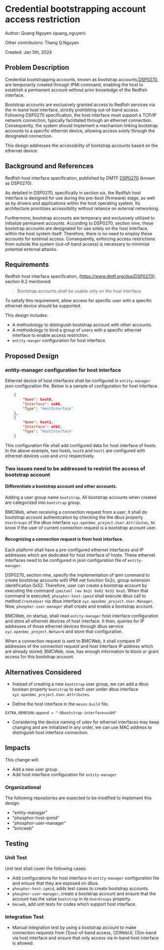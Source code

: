 # Credential bootstrapping account access restriction

Author: Quang Nguyen (quang_nguyen)

Other contributors: Thang Q.Nguyen

Created: Jan 5th, 2024

## Problem Description

Credential bootstrapping accounts, known as bootstrap
accounts,[DSP0270](https://www.dmtf.org/dsp/DSP0270), are temporarily created
through IPMI command, enabling the host to establish a permanent account without
prior knowledge of the Redfish interface.

Bootstrap accounts are exclusively granted access to Redfish services via the
in-band host interface, strictly prohibiting out-of-band access. Following
DSP0270 specification, the host interface must support a TCP/IP network
connection, typically facilitated through an ethernet connection. Consequently,
the system should implement a mechanism linking bootstrap accounts to a specific
ethernet device, allowing access solely through the designated connection.

This design addresses the accessibility of bootstrap accounts based on the
ethernet device.

## Background and References

Redfish host interface specification, published by DMTF
[DSP0270](https://www.dmtf.org/dsp/DSP0270) (known as DSP0270).

As detailed in DSP0270, specifically in section six, the Redfish host interface
is designed for use during the pre-boot (firmware) stage, as well as by drivers
and applications within the host operating system. Its architecture prioritizes
accessibility without reliance on external networking.

Furthermore, bootstrap accounts are temporary and exclusively utilized to
initialize permanent accounts. According to DSP0270, section nine, these
bootstrap accounts are designated for use solely on the host interface, within
the host system itself. Therefore, there is no need to employ these accounts for
external access. Consequently, enforcing access restrictions from outside the
system (out-of-band access) is necessary to minimize potential external attacks.

## Requirements

Redfish host interface specification, (https://www.dmtf.org/dsp/DSP0270),
section 9.2 mentioned:

> Bootstrap accounts shall be usable only on the host interface.

To satisfy this requirement, allow access for specific user with a specific
ethernet device should be supported.

This design includes:

- A methodology to distinguish bootstrap account with other accounts.
- A methodology to bind a group of users with a specific ethernet interface to
  enable access restriction.
- `entity-manger` configuration for host interface.

## Proposed Design

### entity-manager configuration for host interface

Ethernet device of host interfaces shall be configured in `entity-manager` json
configuration file. Below is a sample of configuration for host interface.

```json
    {
        "Name": host0,
        "Interface": usb0,
        "Type": "HostInterface"
    },
    {
        "Name": host1,
        "Interface": eth2,
        "Type": "HostInterface"
    }
```

This configuration file shall add configured data for host interface of hosts.
In the above example, two hosts, `host0` and `host1` are configured with
ethernet devices `usb0` and `eth2` respectively.

### Two issues need to be addressed to restrict the access of bootstrap account

#### Differentiate a bootstrap account and other accounts.

Adding a user group name `bootstrap`. All bootstrap accounts when created are
categorized into `bootstrap` group.

BMCWeb, when receiving a connection request from a user, it shall do bootstrap
account authentication by checking the the dbus property `UserGroups` of the
dbus interface `xyz.openbmc_project.User.Attributes`, to know if the user of
current connection request is a bootstrap account user.

#### Recognizing a connection request is from host interface.

Each platform shall have a pre-configured ethernet interfaces and IP addresses
which are dedicated for host interface of hosts. These ethernet interfaces need
to be configured in json configuration file of `entity-manager`.

DSP0270, section nine, specify the implementation of ipmi command to create
bootstrap accounts with IPMI net function 0x2c, group extension identification
0x52. Therefore, user can create a bootstrap account by executing the command
`ipmitool raw 0x2c 0x02 0x52 0xa5`. When that command is executed,
`phosphor-host-ipmid` shall execute dbus call to method `CreateUser` via dbus
interface `xyz.openbmc_project.User.Manager`. Now, `phosphor-user-manager` shall
create and enable a bootstrap account.

BMCWeb, on startup, shall read `entity-manager` host interface configuration and
store all ethernet devices of host interface. It then, queries for IP addresses
of those ethernet devices through dbus service `xyz.openbmc_project.Network` and
store that configuration.

When a connection request is sent to BMCWeb, it shall compare IP addresses of
the connection request and host interface IP address which are already stored;
BMCWeb, now, has enough information to block or grant access for this bootstrap
account.

## Alternatives Considered

- Instead of creating a new `bootstrap` user group, we can add a dbus boolean
  property `bootstrap` to each user under dbus interface
  `xyz.openbmc_project.User.Attributes`.

- Define the host interface in the `meson.build` file.

```
EXTRA_OEMESON:append = "-Dbootstrap-interface=usb0"
```

- Considering the device naming of udev for ethernet interfaces may keep
  changing and are initialized in any order, we can use MAC address to
  distinguish host interface connection.

## Impacts

This change will:

- Add a new user group.
- Add host interface configuration for `entity-manager`

### Organizational

The following repositories are expected to be modified to implement this design:

- "entity-manager"
- "phosphor-host-ipmid"
- "phosphor-user-manager"
- "bmcweb"

## Testing

### Unit Test

Unit test shall cover the following cases:

- Add configurations for host interface in `entity-manager` configuration file
  and ensure that they are exposed on dbus.
- `phosphor-host-ipmid`, adds test cases to create bootstrap accounts.
- `phosphor-user-manager`, create a bootstrap account and ensure that the
  account has the value `bootstrap` in its `UserGroups` property.
- `bmcweb`, add unit tests for codes which support host interface.

### Integration Test

- Manual integration test by using a bootstrap account to make connection
  requests from (1)out-of-band access, (2)WebUI, (3)in-band via host interface
  and ensure that only access via in-band host interface is allowed.
